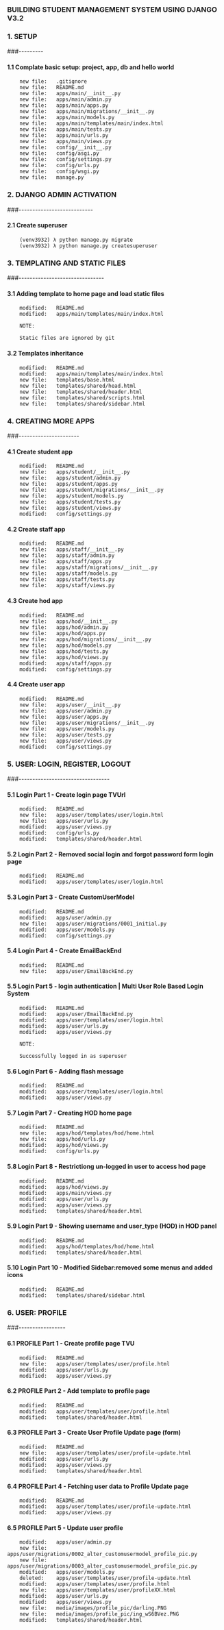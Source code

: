 ### BUILDING STUDENT MANAGEMENT SYSTEM USING DJANGO V3.2


### 1. SETUP
###---------


#### 1.1 Complate basic setup: project, app, db and hello world

        new file:   .gitignore
        new file:   README.md
        new file:   apps/main/__init__.py
        new file:   apps/main/admin.py
        new file:   apps/main/apps.py
        new file:   apps/main/migrations/__init__.py
        new file:   apps/main/models.py
        new file:   apps/main/templates/main/index.html
        new file:   apps/main/tests.py
        new file:   apps/main/urls.py
        new file:   apps/main/views.py
        new file:   config/__init__.py
        new file:   config/asgi.py
        new file:   config/settings.py
        new file:   config/urls.py
        new file:   config/wsgi.py
        new file:   manage.py


### 2. DJANGO ADMIN ACTIVATION
###---------------------------


#### 2.1 Create superuser

        (venv3932) λ python manage.py migrate
        (venv3932) λ python manage.py createsuperuser


### 3. TEMPLATING AND STATIC FILES
###-------------------------------


#### 3.1 Adding template to home page and load static files

        modified:   README.md
        modified:   apps/main/templates/main/index.html

        NOTE: 

        Static files are ignored by git


#### 3.2 Templates inheritance

        modified:   README.md
        modified:   apps/main/templates/main/index.html
        new file:   templates/base.html
        new file:   templates/shared/head.html
        new file:   templates/shared/header.html
        new file:   templates/shared/scripts.html
        new file:   templates/shared/sidebar.html


### 4. CREATING MORE APPS
###----------------------


#### 4.1 Create student app

        modified:   README.md
        new file:   apps/student/__init__.py
        new file:   apps/student/admin.py
        new file:   apps/student/apps.py
        new file:   apps/student/migrations/__init__.py
        new file:   apps/student/models.py
        new file:   apps/student/tests.py
        new file:   apps/student/views.py
        modified:   config/settings.py


#### 4.2 Create staff app

        modified:   README.md
        new file:   apps/staff/__init__.py
        new file:   apps/staff/admin.py
        new file:   apps/staff/apps.py
        new file:   apps/staff/migrations/__init__.py
        new file:   apps/staff/models.py
        new file:   apps/staff/tests.py
        new file:   apps/staff/views.py


#### 4.3 Create hod app

        modified:   README.md
        new file:   apps/hod/__init__.py
        new file:   apps/hod/admin.py
        new file:   apps/hod/apps.py
        new file:   apps/hod/migrations/__init__.py
        new file:   apps/hod/models.py
        new file:   apps/hod/tests.py
        new file:   apps/hod/views.py
        modified:   apps/staff/apps.py
        modified:   config/settings.py


#### 4.4 Create user app

        modified:   README.md
        new file:   apps/user/__init__.py
        new file:   apps/user/admin.py
        new file:   apps/user/apps.py
        new file:   apps/user/migrations/__init__.py
        new file:   apps/user/models.py
        new file:   apps/user/tests.py
        new file:   apps/user/views.py
        modified:   config/settings.py


### 5. USER: LOGIN, REGISTER, LOGOUT
###---------------------------------


#### 5.1 Login Part 1 - Create login page TVUrl

        modified:   README.md
        new file:   apps/user/templates/user/login.html
        new file:   apps/user/urls.py
        modified:   apps/user/views.py
        modified:   config/urls.py
        modified:   templates/shared/header.html


#### 5.2 Login Part 2 - Removed social login and forgot password form login page 

        modified:   README.md
        modified:   apps/user/templates/user/login.html


#### 5.3 Login Part 3 - Create CustomUserModel

        modified:   README.md
        modified:   apps/user/admin.py
        new file:   apps/user/migrations/0001_initial.py
        modified:   apps/user/models.py
        modified:   config/settings.py


#### 5.4 Login Part 4 - Create EmailBackEnd

        modified:   README.md
        new file:   apps/user/EmailBackEnd.py


#### 5.5 Login Part 5 - login authentication | Multi User Role Based Login System

        modified:   README.md
        modified:   apps/user/EmailBackEnd.py
        modified:   apps/user/templates/user/login.html
        modified:   apps/user/urls.py
        modified:   apps/user/views.py

        NOTE:

        Successfully logged in as superuser


#### 5.6 Login Part 6 - Adding flash message

        modified:   README.md
        modified:   apps/user/templates/user/login.html
        modified:   apps/user/views.py


#### 5.7 Login Part 7 - Creating HOD home page

        modified:   README.md
        new file:   apps/hod/templates/hod/home.html
        new file:   apps/hod/urls.py
        modified:   apps/hod/views.py
        modified:   config/urls.py


#### 5.8 Login Part 8 - Restrictiong un-logged in user to access hod page

        modified:   README.md
        modified:   apps/hod/views.py
        modified:   apps/main/views.py
        modified:   apps/user/urls.py
        modified:   apps/user/views.py
        modified:   templates/shared/header.html


#### 5.9 Login Part 9 - Showing username and user_type (HOD) in HOD panel

        modified:   README.md
        modified:   apps/hod/templates/hod/home.html
        modified:   templates/shared/header.html


#### 5.10 Login Part 10 - Modified Sidebar:removed some menus and added icons

        modified:   README.md
        modified:   templates/shared/sidebar.html


### 6. USER: PROFILE
###-----------------


#### 6.1 PROFILE Part 1 - Create profile page TVU

        modified:   README.md
        new file:   apps/user/templates/user/profile.html
        modified:   apps/user/urls.py
        modified:   apps/user/views.py


#### 6.2 PROFILE Part 2 - Add template to profile page

        modified:   README.md
        modified:   apps/user/templates/user/profile.html
        modified:   templates/shared/header.html


#### 6.3 PROFILE Part 3 - Create User Profile Update page (form)

        modified:   README.md
        new file:   apps/user/templates/user/profile-update.html
        modified:   apps/user/urls.py
        modified:   apps/user/views.py
        modified:   templates/shared/header.html


#### 6.4 PROFILE Part 4 - Fetching user data to Profile Update page

        modified:   README.md
        modified:   apps/user/templates/user/profile-update.html
        modified:   apps/user/views.py


#### 6.5 PROFILE Part 5 - Update user profile

        modified:   apps/user/admin.py
        new file:   apps/user/migrations/0002_alter_customusermodel_profile_pic.py
        new file:   apps/user/migrations/0003_alter_customusermodel_profile_pic.py
        modified:   apps/user/models.py
        deleted:    apps/user/templates/user/profile-update.html
        modified:   apps/user/templates/user/profile.html
        new file:   apps/user/templates/user/profileXX.html
        modified:   apps/user/urls.py
        modified:   apps/user/views.py
        new file:   media/images/profile_pic/darling.PNG
        new file:   media/images/profile_pic/ing_wS6BVez.PNG
        modified:   templates/shared/header.html